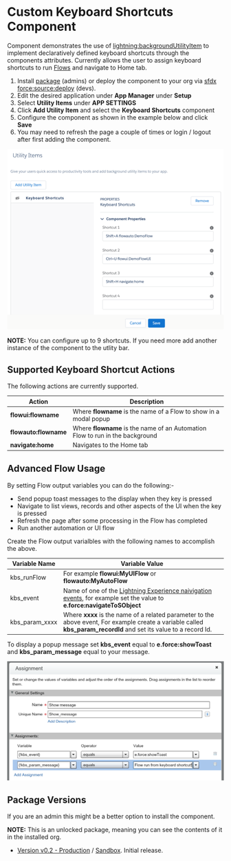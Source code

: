 # Custom Keyboard Shortcuts Component

Component demonstrates the use of [lightning:backgroundUtilityItem](https://developer.salesforce.com/docs/component-library/bundle/lightning:backgroundUtilityItem) to implement declaratively defined keyboard shortcuts through the components attributes. Currently allows the user to assign keyboard shortcuts to run [Flows](https://help.salesforce.com/articleView?id=vpm_admin_flow_overview.htm&type=5) and navigate to Home tab.

1. Install [package]() (admins) or deploy the component to your org via [sfdx force:source:deploy](https://developer.salesforce.com/docs/atlas.en-us.sfdx_cli_reference.meta/sfdx_cli_reference/cli_reference_force_source.htm) (devs).
2. Edit the desired application under **App Manager** under **Setup**
3. Select **Utility Items** under **APP SETTINGS**
4. Click **Add Utility Item** and select the **Keyboard Shortcuts** component
5. Configure the component as shown in the example below and click **Save**
6. You may need to refresh the page a couple of times or login / logout after first adding the component.

![example](https://raw.githubusercontent.com/afawcett/kbshortcututil/master/images/kbsexample.png)

**NOTE:** You can configure up to 9 shortcuts. If you need more add another instance of the component to the utlity bar.

Supported Keyboard Shortcut Actions
------------------------------------

The following actions are currently supported.

| Action | Description |
| ------ | ----------- |
| **flowui:flowname** | Where **flowname** is the name of a Flow to show in a modal popup |
| **flowauto:flowname** | Where **flowname** is the name of an Automation Flow to run in the background |
| **navigate:home** | Navigates to the Home tab |

Advanced Flow Usage
-------------------

By setting Flow output variables you can do the following:-
- Send popup toast messages to the display when they key is pressed
- Navigate to list views, records and other aspects of the UI when the key is pressed
- Refresh the page after some processing in the Flow has completed
- Run another automation or UI flow

Create the Flow output varialbles with the following names to accomplish the above.

| Variable Name | Variable Value |
| ------------- | ----------- |
| kbs_runFlow | For example **flowui:MyUIFlow** or **flowauto:MyAutoFlow** |
| kbs_event | Name of one of the [Lightning Experience naivigation events](https://developer.salesforce.com/docs/component-library/bundle/force:navigateToSObject/documentation), for example set the value to **e.force:navigateToSObject** |
| kbs_param_xxxx | Where **xxxx** is the name of a related parameter to the above event, For example create a variable called **kbs_param_recordId** and set its value to a record Id. |

To display a popup message set **kbs_event** equal to **e.force:showToast** and **kbs_param_message** equal to your message.

![exampleconfig](https://raw.githubusercontent.com/afawcett/kbshortcututil/master/images/flowsendmessage.png)

Package Versions
----------------

If you are an admin this might be a better option to install the component.

**NOTE:** This is an unlocked package, meaning you can see the contents of it in the installed org.

- [Version v0.2 - Production](https://login.salesforce.com/packaging/installPackage.apexp?p0=04t6A000002wBcVQAU) / [Sandbox](https://test.salesforce.com/packaging/installPackage.apexp?p0=04t6A000002wBcVQAU). Initial release.
